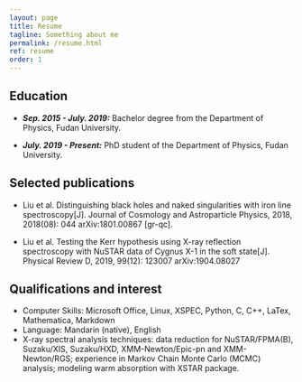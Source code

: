 ```yaml
---
layout: page
title: Resume
tagline: Something about me
permalink: /resume.html
ref: resume
order: 1
---
```



## Education

* ***Sep. 2015 - July. 2019:*** Bachelor degree from the Department of Physics, Fudan University. 
  
* ***July. 2019 - Present:*** PhD student of the Department of Physics, Fudan University.

## Selected publications

* Liu et al. Distinguishing black holes and naked singularities with iron line spectroscopy[J].
Journal of Cosmology and Astroparticle Physics, 2018, 2018(08): 044 arXiv:1801.00867 [gr-qc].

* Liu et al. Testing the Kerr hypothesis using X-ray reflection spectroscopy with NuSTAR data of Cygnus X-1 in the soft state[J]. Physical Review D, 2019, 99(12): 123007 arXiv:1904.08027

## Qualifications and interest

* Computer Skills: Microsoft Office, Linux, XSPEC, Python, C, C++, LaTex, Mathematica, Markdown
* Language: Mandarin (native), English
* X-ray spectral analysis techniques: data reduction for NuSTAR/FPMA(B), Suzaku/XIS, Suzaku/HXD, XMM-Newton/Epic-pn and XMM-Newton/RGS; experience in Markov Chain Monte Carlo (MCMC) analysis; modeling warm absorption with XSTAR package.

